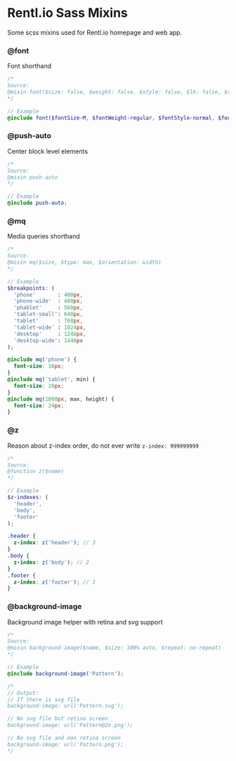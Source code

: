 Rentl.io Sass Mixins
==============

Some scss mixins used for Rentl.io homepage and web app.

### @font
Font shorthand
```scss
/*
Source:
@mixin font($size: false, $weight: false, $style: false, $lh: false, $colour: false)
*/

// Example
@include font($fontSize-M, $fontWeight-regular, $fontStyle-normal, $fontSpacing-paragraph, $black);
```
### @push-auto
Center block level elements
```scss
/*
Source:
@mixin push-auto
*/

// Example
@include push-auto;
```

### @mq
Media queries shorthand
```scss
/*
Source:
@mixin mq($size, $type: max, $orientation: width)
*/

// Example
$breakpoints: (
  'phone'       : 400px,
  'phone-wide'  : 480px,
  'phablet'     : 560px,
  'tablet-small': 640px,
  'tablet'      : 768px,
  'tablet-wide' : 1024px,
  'desktop'     : 1248px,
  'desktop-wide': 1440px
);

@include mq('phone') {
  font-size: 16px;
}
@include mq('tablet', min) {
  font-size: 20px;
}
@include mq(1000px, max, height) {
  font-size: 24px;
}
```

### @z
Reason about z-index order, do not ever write `z-index: 999999999`
```scss
/*
Source:
@function z($name)
*/

// Example
$z-indexes: (
  'header',
  'body',
  'footer'
);

.header {
  z-index: z('header'); // 3
}
.body {
  z-index: z('body'); // 2
}
.footer {
  z-index: z('footer'); // 1
}
```

### @background-image
Background image helper with retina and svg support
```scss
/*
Source:
@mixin background-image($name, $size: 100% auto, $repeat: no-repeat)
*/

// Example
@include background-image('Pattern');

/*
// Output:
// If there is svg file
background-image: url('Pattern.svg');

// No svg file but retina screen
background-image: url('Pattern@2x.png');

// No svg file and non retina screen
background-image: url('Pattern.png');
*/
```